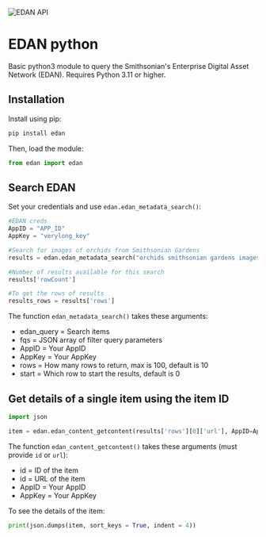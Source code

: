 ![EDAN API](https://badgen.net/static/EDAN%20API/up/green)

# EDAN python

Basic python3 module to query the Smithsonian's Enterprise Digital Asset Network (EDAN). Requires Python 3.11 or higher.

## Installation

Install using pip:

```bash
pip install edan
```

Then, load the module:

```python
from edan import edan
```

## Search EDAN

Set your credentials and use `edan.edan_metadata_search()`:

```python
#EDAN creds
AppID = "APP_ID"
AppKey = "verylong_key"

#Search for images of orchids from Smithsonian Gardens
results = edan.edan_metadata_search("orchids smithsonian gardens images", AppID=AppID, AppKey=AppKey)

#Number of results available for this search
results['rowCount']

#To get the rows of results
results_rows = results['rows']
```

The function `edan_metadata_search()` takes these arguments:

 * edan_query = Search items
 * fqs = JSON array of filter query parameters
 * AppID = Your AppID
 * AppKey = Your AppKey
 * rows = How many rows to return, max is 100, default is 10
 * start = Which row to start the results, default is 0

## Get details of a single item using the item ID

```python
import json

item = edan.edan_content_getcontent(results['rows'][0]['url'], AppID=AppID, AppKey=AppKey)
```

The function `edan_content_getcontent()` takes these arguments (must provide `id` or `url`):

 * id = ID of the item
 * id = URL of the item
 * AppID = Your AppID
 * AppKey = Your AppKey
 
To see the details of the item:

```python
print(json.dumps(item, sort_keys = True, indent = 4))
```
